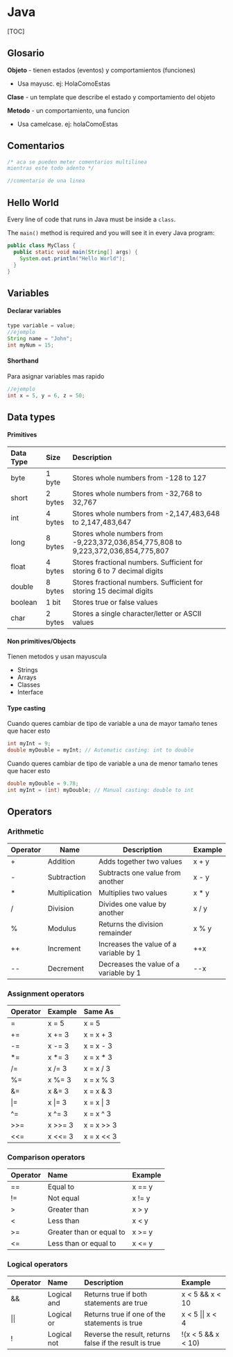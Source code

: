 # Java

[TOC]

## Glosario

**Objeto** - tienen estados (eventos) y  comportamientos (funciones)

- Usa mayusc. ej: HolaComoEstas

**Clase** - un template que describe el estado y comportamiento del objeto 

**Metodo** - un comportamiento, una funcion

- Usa camelcase. ej: holaComoEstas



## Comentarios

```java
/* aca se pueden meter comentarios multilinea
mientras este todo adento */

//comentario de una linea
```



## Hello World

Every line of code that runs in Java must be inside a `class`.

The `main()` method is required and you will see it in every Java program:

```java
public class MyClass {
  public static void main(String[] args) {
    System.out.println("Hello World");
  }
}

```



## Variables

#### Declarar variables

```java
type variable = value;
//ejemplo
String name = "John";
int myNum = 15;
```

#### Shorthand

Para asignar variables mas rapido

```java
//ejemplo
int x = 5, y = 6, z = 50;
```



## Data types

#### Primitives

| Data Type | Size    | Description                                                  |
| :-------- | :------ | :----------------------------------------------------------- |
| byte      | 1 byte  | Stores whole numbers from -128 to 127                        |
| short     | 2 bytes | Stores whole numbers from -32,768 to 32,767                  |
| int       | 4 bytes | Stores whole numbers from -2,147,483,648 to 2,147,483,647    |
| long      | 8 bytes | Stores whole numbers from -9,223,372,036,854,775,808 to 9,223,372,036,854,775,807 |
| float     | 4 bytes | Stores fractional numbers. Sufficient for storing 6 to 7 decimal digits |
| double    | 8 bytes | Stores fractional numbers. Sufficient for storing 15 decimal digits |
| boolean   | 1 bit   | Stores true or false values                                  |
| char      | 2 bytes | Stores a single character/letter or ASCII values             |

#### Non primitives/Objects

Tienen metodos y usan mayuscula

- Strings
- Arrays
- Classes
- Interface

#### Type casting

Cuando queres cambiar de tipo de variable a una de mayor tamaño tenes que hacer esto

```java
int myInt = 9;
double myDouble = myInt; // Automatic casting: int to double
```

Cuando queres cambiar de tipo de variable a una de menor tamaño tenes que hacer esto

```java
double myDouble = 9.78;
int myInt = (int) myDouble; // Manual casting: double to int
```



## Operators

### Arithmetic

| Operator | Name           | Description                            | Example |
| -------- | -------------- | -------------------------------------- | ------- |
| +        | Addition       | Adds together two values               | x + y   |
| -        | Subtraction    | Subtracts one value from another       | x - y   |
| *        | Multiplication | Multiplies two values                  | x * y   |
| /        | Division       | Divides one value by another           | x / y   |
| %        | Modulus        | Returns the division remainder         | x % y   |
| ++       | Increment      | Increases the value of a variable by 1 | ++x     |
| --       | Decrement      | Decreases the value of a variable by 1 | --x     |

### Assignment operators

| Operator | Example | Same As    |
| :------- | :------ | :--------- |
| =        | x = 5   | x = 5      |
| +=       | x += 3  | x = x + 3  |
| -=       | x -= 3  | x = x - 3  |
| *=       | x *= 3  | x = x * 3  |
| /=       | x /= 3  | x = x / 3  |
| %=       | x %= 3  | x = x % 3  |
| &=       | x &= 3  | x = x & 3  |
| \|=      | x \|= 3 | x = x \| 3 |
| ^=       | x ^= 3  | x = x ^ 3  |
| >>=      | x >>= 3 | x = x >> 3 |
| <<=      | x <<= 3 | x = x << 3 |

### Comparison operators

| Operator | Name                     | Example |
| :------- | :----------------------- | :------ |
| ==       | Equal to                 | x == y  |
| !=       | Not equal                | x != y  |
| >        | Greater than             | x > y   |
| <        | Less than                | x < y   |
| >=       | Greater than or equal to | x >= y  |
| <=       | Less than or equal to    | x <= y  |

### Logical operators

| Operator | Name        | Description                                             | Example            |
| :------- | :---------- | :------------------------------------------------------ | :----------------- |
| &&       | Logical and | Returns true if both statements are true                | x < 5 &&  x < 10   |
| \|\|     | Logical or  | Returns true if one of the statements is true           | x < 5 \|\| x < 4   |
| !        | Logical not | Reverse the result, returns false if the result is true | !(x < 5 && x < 10) |

